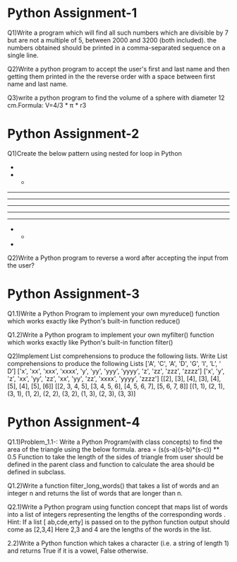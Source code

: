 # Python Assignment-1

Q1)Write a program which will find all such numbers which are divisible by 7 but are not a multiple of 5, between 2000 and 3200 (both included). the numbers obtained should be printed in a comma-separated sequence on a single line.

Q2)Write a python program to accept the user's first and last name and then getting them printed in the the reverse order with a space between first name and last name.

Q3)write a python program to find the volume of a sphere with diameter 12 cm.Formula: V=4/3 * π * r3

# Python Assignment-2

Q1)Create the below pattern using nested for loop in Python

*
* *
* * *
* * * *
* * * * *
* * * *
* * *
* *
*

Q2)Write a Python program to reverse a word after accepting the input from the user?

# Python Assignment-3

Q1.1)Write a Python Program to implement your own myreduce() function which works exactly like Python's built-in function reduce()

Q1.2)Write a Python program to implement your own myfilter() function which works exactly like Python's built-in function filter()

Q2)Implement List comprehensions to produce the following lists. Write List comprehensions to produce the following Lists ['A', 'C', 'A', 'D', 'G', 'I', ’L’, ‘ D’] ['x', 'xx', 'xxx', 'xxxx', 'y', 'yy', 'yyy', 'yyyy', 'z', 'zz', 'zzz', 'zzzz'] ['x', 'y', 'z', 'xx', 'yy', 'zz', 'xx', 'yy', 'zz', 'xxxx', 'yyyy', 'zzzz'] [[2], [3], [4], [3], [4], [5], [4], [5], [6]] [[2, 3, 4, 5], [3, 4, 5, 6], [4, 5, 6, 7], [5, 6, 7, 8]] [(1, 1), (2, 1), (3, 1), (1, 2), (2, 2), (3, 2), (1, 3), (2, 3), (3, 3)]


# Python Assignment-4

Q1.1)Problem_1.1-: Write a Python Program(with class concepts) to find the area of the triangle using the below formula.
area = (s(s-a)(s-b)*(s-c)) ** 0.5
Function to take the length of the sides of triangle from user should be defined in the parent class and function to calculate the area should be defined in subclass.

Q1.2)Write a function filter_long_words() that takes a list of words and an integer n and returns the list of words that are longer than n.

Q2.1)Write a Python program using function concept that maps list of words into a list of integers representing the lengths of the corresponding words . Hint: If a list [ ab,cde,erty] is passed on to the python function output should come as [2,3,4] Here 2,3 and 4 are the lengths of the words in the list.

2.2)Write a Python function which takes a character (i.e. a string of length 1) and returns True if it is a vowel, False otherwise.

